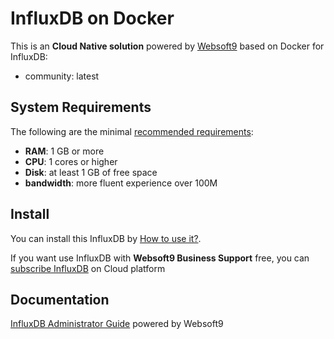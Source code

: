 # InfluxDB on Docker  

This is an **Cloud Native solution** powered by [Websoft9](https://www.websoft9.com) based on Docker for InfluxDB:

 - community:  latest


## System Requirements

The following are the minimal [recommended requirements](https://docs.influxdata.com/influxdb/latest/install/?t=Docker):

* **RAM**: 1 GB or more
* **CPU**: 1 cores or higher
* **Disk**: at least 1 GB of free space
* **bandwidth**: more fluent experience over 100M  

## Install

You can install this InfluxDB by [How to use it?](https://github.com/Websoft9/docker-library#how-to-use-it).   

If you want use InfluxDB with **Websoft9 Business Support** free, you can [subscribe InfluxDB](https://www.websoft9.com/apps) on Cloud platform

## Documentation

[InfluxDB Administrator Guide](https://support.websoft9.com/docs/influxdb) powered by Websoft9